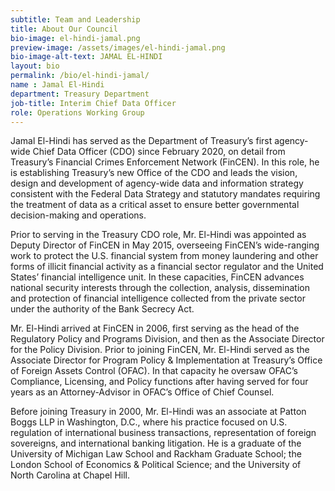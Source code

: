 ```yaml
---
subtitle: Team and Leadership
title: About Our Council
bio-image: el-hindi-jamal.png
preview-image: /assets/images/el-hindi-jamal.png
bio-image-alt-text: JAMAL EL-HINDI
layout: bio
permalink: /bio/el-hindi-jamal/
name : Jamal El-Hindi
department: Treasury Department
job-title: Interim Chief Data Officer
role: Operations Working Group
---
```

  Jamal El-Hindi has served as the Department of Treasury’s first agency-wide Chief Data Officer (CDO) since February 2020, on detail from Treasury’s Financial Crimes Enforcement Network (FinCEN).  In this role, he is establishing Treasury’s new Office of the CDO and leads the vision, design and development of agency-wide data and information strategy consistent with the Federal Data Strategy and statutory mandates requiring the treatment of data as a critical asset to ensure better governmental decision-making and operations.  
  
  Prior to serving in the Treasury CDO role, Mr. El-Hindi was appointed as Deputy Director of FinCEN in May 2015, overseeing FinCEN’s wide-ranging work to protect the U.S. financial system from money laundering and other forms of illicit financial activity as a financial sector regulator and the United States’ financial intelligence unit. In these capacities, FinCEN advances national security interests through the collection, analysis, dissemination and protection of financial intelligence collected from the private sector under the authority of the Bank Secrecy Act.  
 
  Mr. El-Hindi arrived at FinCEN in 2006, first serving as the head of the Regulatory Policy and Programs Division, and then as the Associate Director for the Policy Division.    Prior to joining FinCEN, Mr. El-Hindi served as the Associate Director for Program Policy & Implementation at Treasury’s Office of Foreign Assets Control (OFAC). In that capacity he oversaw OFAC’s Compliance, Licensing, and Policy functions after having served for four years as an Attorney-Advisor in OFAC’s Office of Chief Counsel. 
  
  Before joining Treasury in 2000, Mr. El-Hindi was an associate at Patton Boggs LLP in Washington, D.C., where his practice focused on U.S. regulation of international business transactions, representation of foreign sovereigns, and international banking litigation.   He is a graduate of the University of Michigan Law School and Rackham Graduate School; the London School of Economics & Political Science; and the University of North Carolina at Chapel Hill. 
